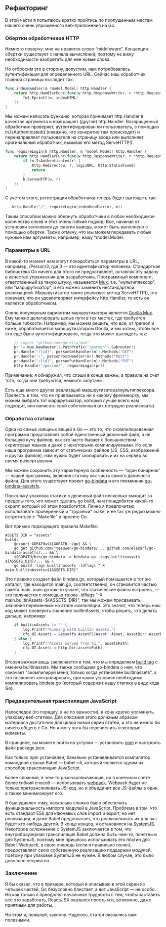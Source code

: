 ## Рефакторинг

В этой части я попытаюсь кратко пройтись по пропущенным местам нашего очень упрощенного веб-приложения на Go.

### Обертки обработчиков HTTP

Немного поворчу: мне не нравится слово “middleware”. Концепция обертки существует с начала вычислений, поэтому не вижу необходимости изобретать для нее новые слова.

Но отбросим это в сторону, допустим, нам потребовалась аутентификация для определенного URL. Сейчас наш обработчик главной страницы выглядит так:
```go
func indexHandler(m *model.Model) http.Handler {
    return http.HandlerFunc(func(w http.ResponseWriter, r *http.Request) {
        fmt.Fprintf(w, indexHTML)
    })
}
```
Мы можем написать функцию, которая принимает http.Handler в качестве аргумента и возвращает (другой) http.Handler. Возвращенный обработчик проверяет, аутентифицирован ли пользователь, с помощью m.IsAuthenticated() (неважно, что конкретно там происходит) и перенаправляет пользователя на страницу входа или выполняет оригинальный обработчик, вызывая его метод ServeHTTP().
```go
func requireLogin(h http.Handler, m *model.Model) http.Handler {
    return http.HandlerFunc(func(w http.ResponseWriter, r *http.Request) {
        if !m.IsAuthenticated(r) {
            http.Redirect(w, r, loginURL, http.StatusFound)
            return
        }
        h.ServeHTTP(w, r)
    })
}
```
С учетом этого, регистрация обработчика теперь будет выглядеть так:
```go
   http.Handle("/", requireLogin(indexHandler(m), m))
```
Таким способом можно обернуть обработчики в любое необходимое количество слоев и этот очень гибкий подход. Все, начиная от установки заголовков до сжатия вывода, может быть выполнено с помощью обертки. Также отмечу, что мы можем передавать любые нужные нам аргументы, например, нашу *model.Model.

### Параметры в URL

В какой-то момент нам могут понадобиться параметры в URL, например, /Person/3, где 3 — это идентификатор человека. Стандартная библиотека Go ничего для этого не предоставляет, оставляя эту задачу в качестве упражнения для разработчика. Программный компонент, ответственный за такую штуку, называется [Mux](https://golang.org/pkg/net/http/#ServeMux), т.е. "мультиплексор", или "маршрутизатор", и его можно заменить нестандартной реализацией. Маршрутизатор также реализует метод ServeHTTP(), что означает, что он удовлетворяет интерфейсу http.Handler, то есть он является обработчиком.

Очень популярным вариантом маршрутизатора является [Gorilla Mux](https://github.com/gorilla/mux). Ему можно делегировать целые пути в тех местах, где требуется больше гибкости. Например, мы можем решить, что все, от /person и ниже, обрабатывается маршрутизатором Gorilla, и мы хотим, чтобы все это еще было аутентифицировано, тогда это может выглядеть так:
```go
    // import "github.com/gorilla/mux"
    pr := mux.NewRouter().PathPrefix("/person").Subrouter()
    pr.Handle("/{id}", personGetHandler(m)).Methods("GET")
    pr.Handle("/", personPostHandler(m)).Methods("POST")
    pr.Handle("/{id}", personPutHandler(m)).Methods("PUT")
    http.Handle("/person/", requireLogin(pr))
```
Примечание: я обнаружил, что слэши в конце важны, а правила на счет того, когда они требуются, немного запутаны.

Есть еще много других реализаций маршрутизатора/мультиплексора. Прелесть в том, что не привязываясь ни к какому фреймворку, мы можем выбрать тот маршрутизатор, который лучше всего нам подходит, или написать свой собственный (их нетрудно реализовать).

### Обработка статики

Одна из самых изящных вещей в Go — это то, что скомпилированная программа представляет собой единственный двоичный файл, а не большую кучу файлов, как это часто бывает с большинством скриптовых языков и даже с некоторыми компилируемыми. Но если наша программа зависит от статических файлов (JS, CSS, изображений и других файлов), нам нужно будет скопировать и их на сервер во время развертывания.

Мы можем сохранить эту характерную особенность — "один бинарник" — нашей программы, включив статику как часть самого двоичного файла. Для этого существует проект [go-bindata](https://github.com/jteeuwen/go-bindata/) и его племянник [go-bindata-assetsfs](https://github.com/elazarl/go-bindata-assetfs).

Поскольку упаковка статики в двоичный файл несколько выходит за пределы того, что может сделать go build, нам понадобится какой-то скрипт, который об этом позаботится. Лично я предпочитаю использовать проверенный и "трушный" make, и не так уж редко можно встретиться с "Makefile" в проекте Go.

Вот пример подходящего правила Makefile:

```
ASSETS_DIR = "assets"
build:
    @export GOPATH=$${GOPATH-~/go} && \
    go get github.com/jteeuwen/go-bindata/... github.com/elazarl/go-bindata-assetfs/... && \
    $$GOPATH/bin/go-bindata -o bindata.go -tags builtinassets ${ASSETS_DIR}/... && \
    go build -tags builtinassets -ldflags "-X main.builtinAssets=${ASSETS_DIR}"
```
Это правило создает файл bindata.go, который помещается в тот же каталог, где находится main.go, соответственно, он становится частью пакета main. main.go как-то узнает, что статические файлы встроены, — это получается с помощью трюка -ldflags "-X main.builtinAssets=${ASSETS_DIR}", так мы можем присваивать значения переменным на этапе компиляции. Это значит, что теперь наш код может проверять значение builtinAssets, чтобы решить, что делать дальше, например:
```go
    if builtinAssets != "" {
        log.Printf("Running with builtin assets.")
        cfg.UI.Assets = &assetfs.AssetFS{Asset: Asset, AssetDir: AssetDir, AssetInfo: AssetInfo, Prefix: builtinAssets}
    } else {
        log.Printf("Assets served from %q.", assetsPath)
        cfg.UI.Assets = http.Dir(assetsPath)
    }
```
Вторая важная вещь заключается в том, что мы определяем [build tag](https://dave.cheney.net/2013/10/12/how-to-use-condition-compilation-with-the-go-build-tool) с именем builtinassets. Мы также сообщаем go-bindata о нем, что означает "скомпилируй меня, только когда установлен builtinassets", а это позволяет контролировать, при каких условиях необходимо компилировать bindata.go (который содержит нашу статику в виде кода Go).

### Предварительная транспиляция JavaScript

Напоследок (по порядку, а не по важности), я хочу кратко упомянуть упаковку веб-статики. Для описания этого должным образом материала достаточно для целой новой серии статей, и это не имело бы ничего общего с Go. Но я могу хотя бы перечислить некоторые моменты.

В принципе, вы можете пойти на уступки — установить [npm](https://www.npmjs.com/) и настроить файл package.json.

Как только npm установлен, банально устанавливается компилятор командной строки Babel — babel-cli, который является одним из способов транспиляции JavaScript.

Более сложный, в чем-то разочаровывающий, но в конечном счете более гибкий способ — использовать [webpack](https://webpack.github.io/). Webpack будет не только претранспиливать JS-код, но и объединит все JS-файлы в один, а также минимизирует его.

Я был удивлен тому, насколько сложно было обеспечить функциональность импорта модулей в JavaScript. Проблема в том, что есть стандарт ES6 для ключевых слов import и export, но нет реализации, и даже Babel предполагает, что реализовывать их для вас будет кто-нибудь другой. В конце концов, я остановился на [SystemJS](https://github.com/systemjs/systemjs). Некоторое осложнение с SystemJS заключается в том, что внутрибраузерная транспиляция Babel должна быть чем-то, понятным для SystemJS, поэтому мне пришлось использовать его плагин для Babel. Webpack, в свою очередь (если я правильно понял), предоставляет свою собственную реализацию поддержки модулей, поэтому при упаковке SystemJS не нужен. В любом случае, это было довольно неприятно.

### Заключение

Я бы сказал, что в примере, который я описываю в этой серии из четырех частей, Go безусловно блистает, а вот JavaScript — не особо. Но как только я преодолел начальные трудности с тем, чтобы заставить все это заработать, React/JSX оказался простым и, возможно, даже приятным для работы.

На этом я, пожалуй, закончу. Надеюсь, статьи оказались вам полезными.
